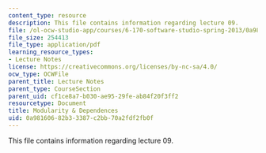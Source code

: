 ```yaml
---
content_type: resource
description: This file contains information regarding lecture 09.
file: /ol-ocw-studio-app/courses/6-170-software-studio-spring-2013/0a98160682b33387c2bb70a2fdf2fb0f_MIT6_170S13_09-mdlrty-dp.pdf
file_size: 254413
file_type: application/pdf
learning_resource_types:
- Lecture Notes
license: https://creativecommons.org/licenses/by-nc-sa/4.0/
ocw_type: OCWFile
parent_title: Lecture Notes
parent_type: CourseSection
parent_uid: cf1ce8a7-b030-ae95-29fe-ab84f20f3ff2
resourcetype: Document
title: Modularity & Dependences
uid: 0a981606-82b3-3387-c2bb-70a2fdf2fb0f
---
```

This file contains information regarding lecture 09.